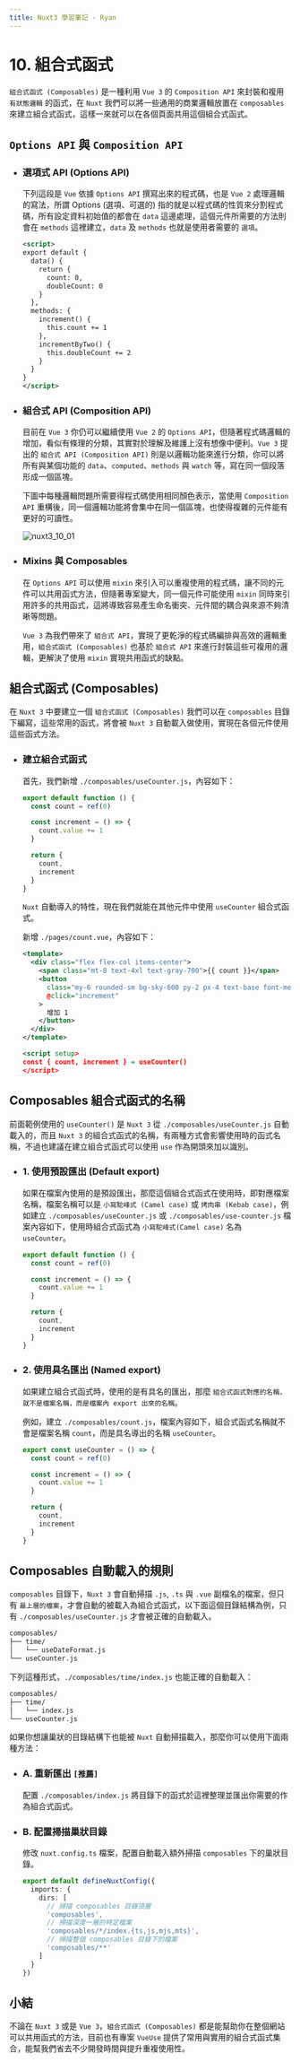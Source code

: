 ```yaml
---
title: Nuxt3 學習筆記 - Ryan
---
```


# 10. 組合式函式
  `組合式函式 (Composables)` 是一種利用 `Vue 3` 的 `Composition API` 來封裝和複用 `有狀態邏輯` 的函式，在 `Nuxt` 我們可以將一些通用的商業邏輯放置在 `composables` 來建立組合式函式，這樣一來就可以在各個頁面共用這個組合式函式。

## `Options API` 與 `Composition API`
  - ### 選項式 API (Options API)
    下列這段是 `Vue` 依據 `Options API` 撰寫出來的程式碼，也是 `Vue 2` 處理邏輯的寫法，所謂 Options (選項、可選的) 指的就是以程式碼的性質來分割程式碼，所有設定資料初始值的都會在 `data` 這邊處理，這個元件所需要的方法則會在 `methods` 這裡建立，`data` 及 `methods` 也就是使用者需要的 `選項`。

    ```xml
    <script>
    export default {
      data() {
        return {
          count: 0,
          doubleCount: 0
        }
      },
      methods: {
        increment() {
          this.count += 1
        },
        incrementByTwo() {
          this.doubleCount += 2
        }
      }
    }
    </script>
    ```

  - ### 組合式 API (Composition API)
    目前在 `Vue 3` 你仍可以繼續使用 `Vue 2` 的 `Options API`，但隨著程式碼邏輯的增加，看似有條理的分類，其實對於理解及維護上沒有想像中便利。`Vue 3` 提出的 `組合式 API (Composition API)` 則是以邏輯功能來進行分類，你可以將所有與某個功能的 `data`、`computed`、`methods` 與 `watch` 等，寫在同一個段落形成一個區塊。

    下圖中每種邏輯問題所需要得程式碼使用相同顏色表示，當使用 `Composition API` 重構後，同一個邏輯功能將會集中在同一個區塊，也使得複雜的元件能有更好的可讀性。

    ![nuxt3_10_01](./imgs/10/nuxt3_10_01.png)

  - ### Mixins 與 Composables
    在 `Options API` 可以使用 `mixin` 來引入可以重複使用的程式碼，讓不同的元件可以共用函式方法，但隨著專案變大，同一個元件可能使用 `mixin` 同時來引用許多的共用函式，這將導致容易產生命名衝突、元件間的耦合與來源不夠清晰等問題。

    `Vue 3` 為我們帶來了 `組合式 API`，實現了更乾淨的程式碼編排與高效的邏輯重用，`組合式函式 (Composables)` 也基於 `組合式 API` 來進行封裝這些可複用的邏輯，更解決了使用 `mixin` 實現共用函式的缺點。

## 組合式函式 (Composables)
  在 `Nuxt 3` 中要建立一個 `組合式函式 (Composables)` 我們可以在 `composables` 目錄下編寫，這些常用的函式，將會被 `Nuxt 3` 自動載入做使用，實現在各個元件使用這些函式方法。

  - ### 建立組合式函式
    首先，我們新增 `./composables/useCounter.js`，內容如下：
    
    ```js
    export default function () {
      const count = ref(0)

      const increment = () => {
        count.value += 1
      }

      return {
        count,
        increment
      }
    }
    ```

    `Nuxt` 自動導入的特性，現在我們就能在其他元件中使用 `useCounter` 組合式函式。
    
    新增 `./pages/count.vue`，內容如下：
    ```xml
    <template>
      <div class="flex flex-col items-center">
        <span class="mt-8 text-4xl text-gray-700">{{ count }}</span>
        <button
          class="my-6 rounded-sm bg-sky-600 py-2 px-4 text-base font-medium text-white hover:bg-sky-700 focus:outline-none focus:ring-2 focus:ring-sky-500 focus:ring-offset-2"
          @click="increment"
        >
          增加 1
        </button>
      </div>
    </template>

    <script setup>
    const { count, increment } = useCounter()
    </script>
    ```

## Composables 組合式函式的名稱
  前面範例使用的 `useCounter()` 是 `Nuxt 3` 從 `./composables/useCounter.js` 自動載入的，而且 `Nuxt 3` 的組合式函式的名稱，有兩種方式會影響使用時的函式名稱，不過也建議在建立組合式函式可以使用 `use` 作為開頭來加以識別。

  - ### 1. 使用預設匯出 (Default export)
    如果在檔案內使用的是預設匯出，那麼這個組合式函式在使用時，即對應檔案名稱，檔案名稱可以是 `小寫駝峰式 (Camel case)` 或 `烤肉串 (Kebab case)`，例如建立 `./composables/useCounter.js` 或 `./composables/use-counter.js` 檔案內容如下，使用時組合式函式為 `小寫駝峰式(Camel case)` 名為 `useCounter`。

    ```js
    export default function () {
      const count = ref(0)

      const increment = () => {
        count.value += 1
      }

      return {
        count,
        increment
      }
    }
    ```

  - ### 2. 使用具名匯出 (Named export)
    如果建立組合式函式時，使用的是有具名的匯出，那麼 `組合式函式對應的名稱，就不是檔案名稱，而是檔案內 export 出來的名稱`。

    例如，建立 `./composables/count.js`，檔案內容如下，組合式函式名稱就不會是檔案名稱 `count`，而是具名導出的名稱 `useCounter`。

    ```js
    export const useCounter = () => {
      const count = ref(0)

      const increment = () => {
        count.value += 1
      }

      return {
        count,
        increment
      }
    }
    ```

## Composables 自動載入的規則
  `composables` 目錄下，`Nuxt 3` 會自動掃描 `.js`, `.ts` 與 `.vue` 副檔名的檔案，但只有 `最上層的檔案`，才會自動的被載入為組合式函式，以下面這個目錄結構為例，只有 `./composables/useCounter.js` 才會被正確的自動載入。

  ```sh
  composables/
  ├── time/
  │   └── useDateFormat.js
  └── useCounter.js
  ```

  下列這種形式，`./composables/time/index.js` 也能正確的自動載入：
  ```sh
  composables/
  ├── time/
  │   └── index.js
  └── useCounter.js
  ```

  如果你想讓巢狀的目錄結構下也能被 `Nuxt` 自動掃描載入，那麼你可以使用下面兩種方法：

  - ### A. 重新匯出 `[推薦]`
    配置 `./composables/index.js` 將目錄下的函式於這裡整理並匯出你需要的作為組合式函式。

  - ### B. 配置掃描巢狀目錄
    修改 `nuxt.config.ts` 檔案，配置自動載入額外掃描 `composables` 下的巢狀目錄。
    ```ts
    export default defineNuxtConfig({
      imports: {
        dirs: [
          // 掃描 composables 目錄頂層
          'composables',
          // 掃描深度一層的特定檔案
          'composables/*/index.{ts,js,mjs,mts}',
          // 掃描整個 composables 目錄下的檔案
          'composables/**'
        ]
      }
    })
    ```

## 小結
  不論在 `Nuxt 3` 或是 `Vue 3`，`組合式函式 (Composables)` 都是能幫助你在整個網站可以共用函式的方法，目前也有專案 `VueUse` 提供了常用與實用的組合式函式集合，能幫我們省去不少開發時間與提升重複使用性。